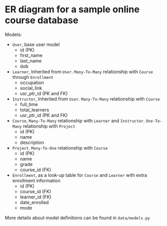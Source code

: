 # ER diagram for a sample online course database

Models:
- `User`, base user model
    * id (PK)
    * first_name
    * last_name
    * dob
- `Learner`, Inherited from `User`. `Many-To-Many` relationship 
with `Course` through `Enrollment`
    * occupation
    * social_link
    * usr_ptr_id (PK and FK)
- `Instructor`, Inherited from `User`. `Many-To-Many` relationship 
with `Course`
    * full_time
    * total_learners
    * usr_ptr_id (PK and FK)
- `Course`, `Many-To-Many` relationship with `Learner` and 
`Instructor`. `One-To-Many` relationship with `Project`
    * id (PK)
    * name
    * description
- `Project`. `Many-To-One` relationship with `Course`
    * id (PK)
    * name
    * grade
    * course_id (FK)
- `Enrollment`, as a look-up table for `Course` and `Learner` with
extra enrollment information
    * id (PK)
    * course_id (FK)
    * learner_id (FK)
    * date_enrolled
    * mode

More details about model definitions can be found in `data/models.py`